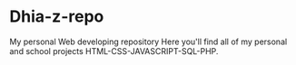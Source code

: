 # Dhia-z-repo
My personal Web developing  repository
Here you'll find all of my personal and school projects
HTML-CSS-JAVASCRIPT-SQL-PHP.
